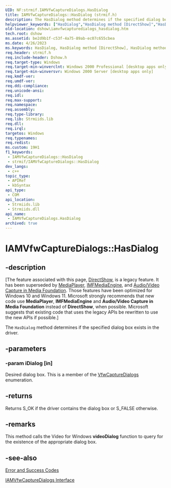 ```yaml
---
UID: NF:strmif.IAMVfwCaptureDialogs.HasDialog
title: IAMVfwCaptureDialogs::HasDialog (strmif.h)
description: The HasDialog method determines if the specified dialog box exists in the driver.
helpviewer_keywords: ["HasDialog","HasDialog method [DirectShow]","HasDialog method [DirectShow]","IAMVfwCaptureDialogs interface","IAMVfwCaptureDialogs interface [DirectShow]","HasDialog method","IAMVfwCaptureDialogs.HasDialog","IAMVfwCaptureDialogs::HasDialog","IAMVfwCaptureDialogsHasDialog","dshow.iamvfwcapturedialogs_hasdialog","strmif/IAMVfwCaptureDialogs::HasDialog"]
old-location: dshow\iamvfwcapturedialogs_hasdialog.htm
tech.root: dshow
ms.assetid: be2d9b1f-c53f-4a75-89ab-ec07c655cbea
ms.date: 4/26/2023
ms.keywords: HasDialog, HasDialog method [DirectShow], HasDialog method [DirectShow],IAMVfwCaptureDialogs interface, IAMVfwCaptureDialogs interface [DirectShow],HasDialog method, IAMVfwCaptureDialogs.HasDialog, IAMVfwCaptureDialogs::HasDialog, IAMVfwCaptureDialogsHasDialog, dshow.iamvfwcapturedialogs_hasdialog, strmif/IAMVfwCaptureDialogs::HasDialog
req.header: strmif.h
req.include-header: Dshow.h
req.target-type: Windows
req.target-min-winverclnt: Windows 2000 Professional [desktop apps only]
req.target-min-winversvr: Windows 2000 Server [desktop apps only]
req.kmdf-ver: 
req.umdf-ver: 
req.ddi-compliance: 
req.unicode-ansi: 
req.idl: 
req.max-support: 
req.namespace: 
req.assembly: 
req.type-library: 
req.lib: Strmiids.lib
req.dll: 
req.irql: 
targetos: Windows
req.typenames: 
req.redist: 
ms.custom: 19H1
f1_keywords:
 - IAMVfwCaptureDialogs::HasDialog
 - strmif/IAMVfwCaptureDialogs::HasDialog
dev_langs:
 - c++
topic_type:
 - APIRef
 - kbSyntax
api_type:
 - COM
api_location:
 - Strmiids.lib
 - Strmiids.dll
api_name:
 - IAMVfwCaptureDialogs.HasDialog
archived: true
---
```


# IAMVfwCaptureDialogs::HasDialog


## -description

\[The feature associated with this page, [DirectShow](/windows/win32/directshow/directshow), is a legacy feature. It has been superseded by [MediaPlayer](/uwp/api/Windows.Media.Playback.MediaPlayer), [IMFMediaEngine](/windows/win32/api/mfmediaengine/nn-mfmediaengine-imfmediaengine), and [Audio/Video Capture in Media Foundation](/windows/win32/medfound/audio-video-capture-in-media-foundation). Those features have been optimized for Windows 10 and Windows 11. Microsoft strongly recommends that new code use **MediaPlayer**, **IMFMediaEngine** and **Audio/Video Capture in Media Foundation** instead of **DirectShow**, when possible. Microsoft suggests that existing code that uses the legacy APIs be rewritten to use the new APIs if possible.\]

The <code>HasDialog</code> method determines if the specified dialog box exists in the driver.

## -parameters

### -param iDialog [in]

Desired dialog box. This is a member of the <a href="/windows/desktop/api/strmif/ne-strmif-vfwcapturedialogs">VfwCaptureDialogs</a> enumeration.

## -returns

Returns S_OK if the driver contains the dialog box or S_FALSE otherwise.

## -remarks

This method calls the Video for Windows <b>videoDialog</b> function to query for the existence of the appropriate dialog box.

## -see-also

<a href="/windows/desktop/DirectShow/error-and-success-codes">Error and Success Codes</a>



<a href="/windows/desktop/api/strmif/nn-strmif-iamvfwcapturedialogs">IAMVfwCaptureDialogs Interface</a>